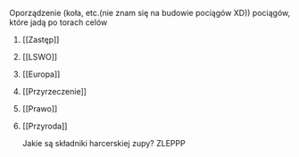 Oporządzenie \(koła, etc.\(nie znam się na budowie pociągów XD\)\) pociągów, które jadą po torach celów



1. [[Zastęp]]
2. [[LSWO]]
3. [[Europa]]
4. [[Przyrzeczenie]]
5. [[Prawo]]
6. [[Przyroda]]


    Jakie są składniki harcerskiej zupy?
    ZLEPPP
